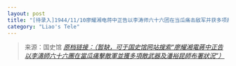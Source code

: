 ```yaml
---
layout: post
title: "[待录入]1944/11/10廖耀湘电蒋中正告以李涛师六十六团在当瓜痛击敌军并获多项敌武器及潘裕昆师布署状况"
category: "Liao's Tele"
---
```



> 来源：国史馆 [*原档链接：（暂缺，可于国史馆网站搜索“廖耀湘電蔣中正告以李濤師六十六團在當瓜痛擊敵軍並獲多項敵武器及潘裕昆師布署狀況”）*]()

